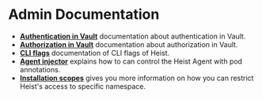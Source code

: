 # Admin Documentation

- [**Authentication in Vault**](authentication-in-vault.md) documentation
  about authentication in Vault.
- [**Authorization in Vault**](authorization-in-vault.md) documentation
  about authorization in Vault.
- [**CLI flags**](cli-flags.md) documentation of CLI flags of Heist.
- [**Agent injector**](injector.md) explains how to can control the Heist
  Agent with pod annotations.
- [**Installation scopes**](installation-scope.md) gives you more information on
  how you can restrict Heist's access to specific namespace.
